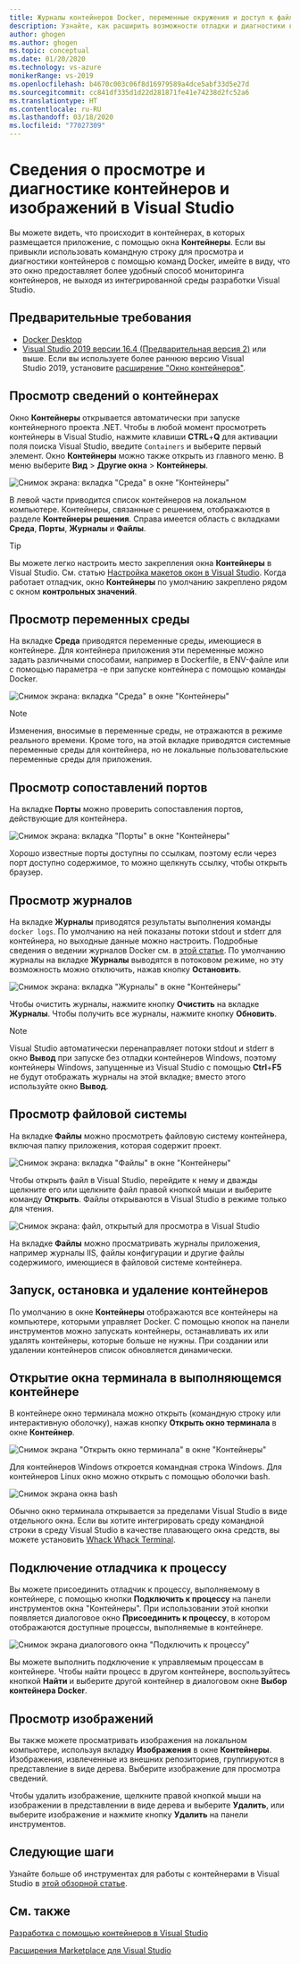```yaml
---
title: Журналы контейнеров Docker, переменные окружения и доступ к файловой системе
description: Узнайте, как расширить возможности отладки и диагностики контейнерных приложений в Visual Studio с помощью окна инструментов, которое позволяет видеть, что происходит в контейнерах с приложением.
author: ghogen
ms.author: ghogen
ms.topic: conceptual
ms.date: 01/20/2020
ms.technology: vs-azure
monikerRange: vs-2019
ms.openlocfilehash: b4670c003c06f8d16979589a4dce5abf33d5e27d
ms.sourcegitcommit: cc841df335d1d22d281871fe41e74238d2fc52a6
ms.translationtype: HT
ms.contentlocale: ru-RU
ms.lasthandoff: 03/18/2020
ms.locfileid: "77027309"
---
```

# <a name="how-to-view-and-diagnose-containers-and-images-in-visual-studio"></a>Сведения о просмотре и диагностике контейнеров и изображений в Visual Studio

Вы можете видеть, что происходит в контейнерах, в которых размещается приложение, с помощью окна **Контейнеры**. Если вы привыкли использовать командную строку для просмотра и диагностики контейнеров с помощью команд Docker, имейте в виду, что это окно предоставляет более удобный способ мониторинга контейнеров, не выходя из интегрированной среды разработки Visual Studio.

## <a name="prerequisites"></a>Предварительные требования

- [Docker Desktop](https://hub.docker.com/editions/community/docker-ce-desktop-windows)
- [Visual Studio 2019 версии 16.4 (Предварительная версия 2)](https://visualstudio.microsoft.com/downloads) или выше. Если вы используете более раннюю версию Visual Studio 2019, установите [расширение "Окно контейнеров"](https://marketplace.visualstudio.com/items?itemName=ms-azuretools.vs-containers-tools-extensions).

## <a name="view-information-about-your-containers"></a>Просмотр сведений о контейнерах

Окно **Контейнеры** открывается автоматически при запуске контейнерного проекта .NET. Чтобы в любой момент просмотреть контейнеры в Visual Studio, нажмите клавиши **CTRL**+**Q** для активации поля поиска Visual Studio, введите `Containers` и выберите первый элемент. Окно **Контейнеры** можно также открыть из главного меню. В меню выберите **Вид** > **Другие окна** > **Контейнеры**.  

![Снимок экрана: вкладка "Среда" в окне "Контейнеры"](media/view-and-diagnose-containers/container-window.png)

В левой части приводится список контейнеров на локальном компьютере. Контейнеры, связанные с решением, отображаются в разделе **Контейнеры решения**. Справа имеется область с вкладками **Среда**, **Порты**, **Журналы** и **Файлы**.

> [!TIP]
> Вы можете легко настроить место закрепления окна **Контейнеры** в Visual Studio. См. статью [Настройка макетов окон в Visual Studio](../ide/customizing-window-layouts-in-visual-studio.md). Когда работает отладчик, окно **Контейнеры** по умолчанию закреплено рядом с окном **контрольных значений**.

## <a name="view-environment-variables"></a>Просмотр переменных среды

На вкладке **Среда** приводятся переменные среды, имеющиеся в контейнере. Для контейнера приложения эти переменные можно задать различными способами, например в Dockerfile, в ENV-файле или с помощью параметра -e при запуске контейнера с помощью команды Docker.

![Снимок экрана: вкладка "Среда" в окне "Контейнеры"](media/view-and-diagnose-containers/containers-environment-vars.png)

> [!NOTE]
> Изменения, вносимые в переменные среды, не отражаются в режиме реального времени. Кроме того, на этой вкладке приводятся системные переменные среды для контейнера, но не локальные пользовательские переменные среды для приложения.

## <a name="view-port-mappings"></a>Просмотр сопоставлений портов

На вкладке **Порты** можно проверить сопоставления портов, действующие для контейнера.

![Снимок экрана: вкладка "Порты" в окне "Контейнеры"](media/view-and-diagnose-containers/containers-ports.png)

Хорошо известные порты доступны по ссылкам, поэтому если через порт доступно содержимое, то можно щелкнуть ссылку, чтобы открыть браузер.

## <a name="view-logs"></a>Просмотр журналов

На вкладке **Журналы** приводятся результаты выполнения команды `docker logs`. По умолчанию на ней показаны потоки stdout и stderr для контейнера, но выходные данные можно настроить. Подробные сведения о ведении журналов Docker см. в [этой статье](https://docs.docker.com/config/containers/logging/).  По умолчанию журналы на вкладке **Журналы** выводятся в потоковом режиме, но эту возможность можно отключить, нажав кнопку **Остановить**.

![Снимок экрана: вкладка "Журналы" в окне "Контейнеры"](media/view-and-diagnose-containers/containers-logs.png)

Чтобы очистить журналы, нажмите кнопку **Очистить** на вкладке **Журналы**.  Чтобы получить все журналы, нажмите кнопку **Обновить**.

> [!NOTE]
> Visual Studio автоматически перенаправляет потоки stdout и stderr в окно **Вывод** при запуске без отладки контейнеров Windows, поэтому контейнеры Windows, запущенные из Visual Studio с помощью **Ctrl**+**F5** не будут отображать журналы на этой вкладке; вместо этого используйте окно **Вывод**.

## <a name="view-the-filesystem"></a>Просмотр файловой системы

На вкладке **Файлы** можно просмотреть файловую систему контейнера, включая папку приложения, которая содержит проект.

![Снимок экрана: вкладка "Файлы" в окне "Контейнеры"](media/view-and-diagnose-containers/container-filesystem.png)

Чтобы открыть файл в Visual Studio, перейдите к нему и дважды щелкните его или щелкните файл правой кнопкой мыши и выберите команду **Открыть**. Файлы открываются в Visual Studio в режиме только для чтения.

![Снимок экрана: файл, открытый для просмотра в Visual Studio](media/view-and-diagnose-containers/container-file-open.png)

На вкладке **Файлы** можно просматривать журналы приложения, например журналы IIS, файлы конфигурации и другие файлы содержимого, имеющиеся в файловой системе контейнера.

## <a name="start-stop-and-remove-containers"></a>Запуск, остановка и удаление контейнеров

По умолчанию в окне **Контейнеры** отображаются все контейнеры на компьютере, которыми управляет Docker. С помощью кнопок на панели инструментов можно запускать контейнеры, останавливать их или удалять контейнеры, которые больше не нужны.  При создании или удалении контейнеров список обновляется динамически.

## <a name="open-a-terminal-window-in-a-running-container"></a>Открытие окна терминала в выполняющемся контейнере

В контейнере окно терминала можно открыть (командную строку или интерактивную оболочку), нажав кнопку **Открыть окно терминала** в окне **Контейнер**.

![Снимок экрана "Открыть окно терминала" в окне "Контейнеры"](media/view-and-diagnose-containers/containers-open-terminal-window.png)

Для контейнеров Windows откроется командная строка Windows. Для контейнеров Linux окно можно открыть с помощью оболочки bash.

![Снимок экрана окна bash](media/view-and-diagnose-containers/container-bash-window.png)

Обычно окно терминала открывается за пределами Visual Studio в виде отдельного окна. Если вы хотите интегрировать среду командной строки в среду Visual Studio в качестве плавающего окна средств, вы можете установить [Whack Whack Terminal](https://marketplace.visualstudio.com/items?itemName=DanielGriffen.WhackWhackTerminal).

## <a name="attach-the-debugger-to-a-process"></a>Подключение отладчика к процессу

Вы можете присоединить отладчик к процессу, выполняемому в контейнере, с помощью кнопки **Подключить к процессу** на панели инструментов окна "Контейнеры". При использовании этой кнопки появляется диалоговое окно **Присоединить к процессу**, в котором отображаются доступные процессы, выполняемые в контейнере.  

![Снимок экрана диалогового окна "Подключить к процессу"](media/view-and-diagnose-containers/containers-attach-to-process.jpg)

Вы можете выполнить подключение к управляемым процессам в контейнере. Чтобы найти процесс в другом контейнере, воспользуйтесь кнопкой **Найти** и выберите другой контейнер в диалоговом окне **Выбор контейнера Docker**.

## <a name="viewing-images"></a>Просмотр изображений

Вы также можете просматривать изображения на локальном компьютере, используя вкладку **Изображения** в окне **Контейнеры**. Изображения, извлеченные из внешних репозиториев, группируются в представление в виде дерева. Выберите изображение для просмотра сведений.

Чтобы удалить изображение, щелкните правой кнопкой мыши на изображении в представлении в виде дерева и выберите **Удалить**, или выберите изображение и нажмите кнопку **Удалить** на панели инструментов.

## <a name="next-steps"></a>Следующие шаги

Узнайте больше об инструментах для работы с контейнерами в Visual Studio в [этой обзорной статье](overview.md).

## <a name="see-also"></a>См. также

[Разработка с помощью контейнеров в Visual Studio](/visualstudio/containers)

[Расширения Marketplace для Visual Studio](https://marketplace.visualstudio.com/)
